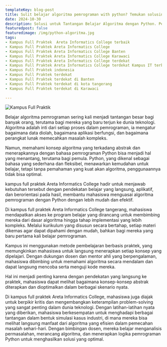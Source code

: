 ```yaml
---
templateKey: blog-post
title: Sulit belajar algoritma pemrograman with python? Temukan solusinya di Kampus IT Areta Informatics College.
date: 2024-10-30
description: Solusi untuk Tantangan Belajar Algoritma dengan Python. Pengajaran kuliah IT Full Praktek dan Pembelajaran Terstruktur di Areta Informatics College untuk Menguasai Konsep Pemrograman secara Mendalam.
featuredpost: false
featuredimage: /img/python-algoritma.jpg
tags:
- Kampus Full Praktek  Areta Informatics College terbaik
- Kampus Full Praktek Areta Informatics College
- Kampus Full Praktek Areta Informatics College Banten
- Kampus Full Praktek Areta Informatics College Karawaci
- Kampus Full Praktek Areta Informatics College terdekat
- Kampus Full Praktek Areta Informatics College terdekat Kampus IT terbaik
- Kampus Full Praktek indonesia
- Kampus Full Praktek terdekat
- Kampus Full Praktek terdekat di Banten
- Kampus Full Praktek terdekat di kota tangerang
- Kampus Full Praktek terdekat di Karawaci
	
---   
```


![Kampus Full Praktik](/img/python-algoritma.jpg "Kampus Full Praktik")

Belajar algoritma pemrograman sering kali menjadi tantangan besar bagi banyak orang, terutama bagi mereka yang baru terjun ke dunia teknologi. Algoritma adalah inti dari setiap proses dalam pemrograman, ia mengatur bagaimana data diolah, bagaimana aplikasi berfungsi, dan bagaimana perangkat lunak memecahkan masalah kompleks.																								
																								
Namun, memahami konsep algoritma yang terkadang abstrak dan menerapkannya dengan bahasa pemrograman Python bisa menjadi hal yang menantang, terutama bagi pemula. Python, yang dikenal sebagai bahasa yang sederhana dan fleksibel, menawarkan kemudahan untuk belajar, tetapi tanpa pemahaman yang kuat akan algoritma, penggunaannya tidak bisa optimal.																								
																								
kampus full praktek Areta Informatics College hadir untuk menjawab kebutuhan tersebut dengan pendekatan belajar yang langsung, aplikatif, dan berorientasi pada hasil, membantu mahasiswa menguasai algoritma pemrograman dengan Python dengan lebih mudah dan efektif.																								
																								
Di kampus full praktek Areta Informatics College tangerang, mahasiswa mendapatkan akses ke program belajar yang dirancang untuk membimbing mereka dari dasar algoritma hingga tahap implementasi yang lebih kompleks. Melalui kurikulum yang disusun secara bertahap, setiap materi dikemas agar dapat dipahami dengan mudah, bahkan bagi mereka yang baru pertama kali belajar pemrograman.																								
																								
Kampus ini menggunakan metode pembelajaran berbasis praktek, yang memungkinkan mahasiswa untuk langsung menerapkan setiap konsep yang dipelajari. Dengan dukungan dosen dan mentor ahli yang berpengalaman, mahasiswa dibimbing untuk memahami algoritma secara mendalam dan dapat langsung mencoba serta menguji kode mereka.																								
																								
Hal ini menjadi penting karena dengan pendekatan yang langsung ke praktek, mahasiswa dapat melihat bagaimana konsep-konsep abstrak diterapkan dan dioptimalkan dalam berbagai skenario nyata.																								
																								
Di kampus full praktek Areta Informatics College, mahasiswa juga diajak untuk berpikir kritis dan mengembangkan keterampilan problem-solving yang sangat penting dalam dunia teknologi. Dengan latihan-latihan nyata yang diberikan, mahasiswa berkesempatan untuk menghadapi berbagai tantangan dalam bentuk simulasi kasus industri, di mana mereka bisa melihat langsung manfaat dari algoritma yang efisien dalam pemecahan masalah sehari-hari. Dengan bimbingan dosen, mereka belajar menganalisis permasalahan, merancang algoritma, dan menerapkan logika pemrograman Python untuk menghasilkan solusi yang optimal.																					